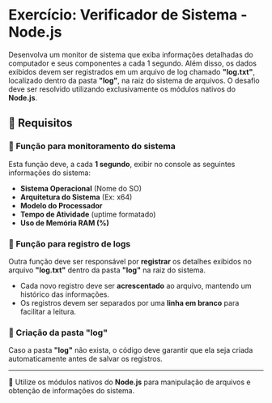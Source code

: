 # Exercício: Verificador de Sistema - Node.js

Desenvolva um monitor de sistema que exiba informações detalhadas do computador e seus componentes a cada 1 segundo. Além disso, os dados exibidos devem ser registrados em um arquivo de log chamado **"log.txt"**, localizado dentro da pasta **"log"**, na raiz do sistema de arquivos. O desafio deve ser resolvido utilizando exclusivamente os módulos nativos do **Node.js**.

## 📌 Requisitos

### 🔹 Função para monitoramento do sistema
Esta função deve, a cada **1 segundo**, exibir no console as seguintes informações do sistema:

- **Sistema Operacional** (Nome do SO)
- **Arquitetura do Sistema** (Ex: x64)
- **Modelo do Processador** 
- **Tempo de Atividade** (uptime formatado)
- **Uso de Memória RAM (%)**

### 🔹 Função para registro de logs
Outra função deve ser responsável por **registrar** os detalhes exibidos no arquivo **"log.txt"** dentro da pasta **"log"** na raiz do sistema.

- Cada novo registro deve ser **acrescentado** ao arquivo, mantendo um histórico das informações.
- Os registros devem ser separados por uma **linha em branco** para facilitar a leitura.

### 🔹 Criação da pasta "log"
Caso a pasta **"log"** não exista, o código deve garantir que ela seja criada automaticamente antes de salvar os registros.

---
🚀 Utilize os módulos nativos do **Node.js** para manipulação de arquivos e obtenção de informações do sistema.
